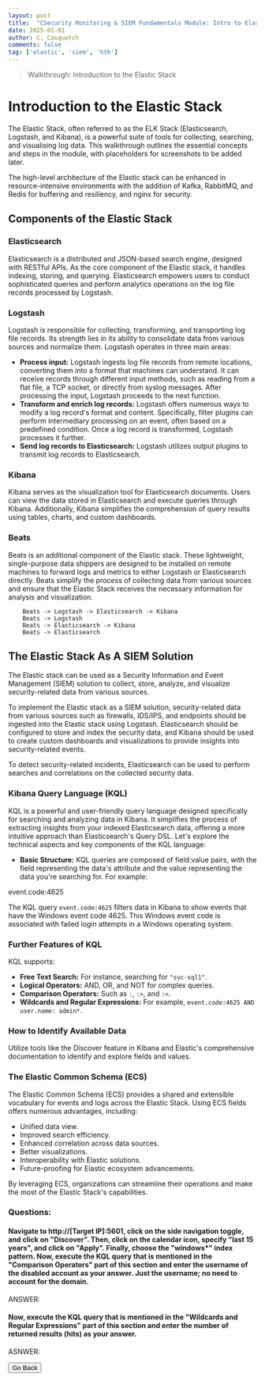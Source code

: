 ```yaml
---
layout: post
title:  "CSecurity Monitoring & SIEM Fundamentals Module: Intro to Elastic Stack"
date: 2025-01-01
author: C. Casquatch
comments: false
tag: ['elastic', 'siem', 'htb']
---
```


> Walkthrough: Introduction to the Elastic Stack


Introduction to the Elastic Stack
=================================

The Elastic Stack, often referred to as the ELK Stack (Elasticsearch, Logstash, and Kibana), is a powerful suite of tools for collecting, searching, and visualising log data. This walkthrough outlines the essential concepts and steps in the module, with placeholders for screenshots to be added later.

The high-level architecture of the Elastic stack can be enhanced in resource-intensive environments with the addition of Kafka, RabbitMQ, and Redis for buffering and resiliency, and nginx for security.

Components of the Elastic Stack
-------------------------------

### Elasticsearch

Elasticsearch is a distributed and JSON-based search engine, designed with RESTful APIs. As the core component of the Elastic stack, it handles indexing, storing, and querying. Elasticsearch empowers users to conduct sophisticated queries and perform analytics operations on the log file records processed by Logstash.

### Logstash

Logstash is responsible for collecting, transforming, and transporting log file records. Its strength lies in its ability to consolidate data from various sources and normalize them. Logstash operates in three main areas:

*   **Process input:** Logstash ingests log file records from remote locations, converting them into a format that machines can understand. It can receive records through different input methods, such as reading from a flat file, a TCP socket, or directly from syslog messages. After processing the input, Logstash proceeds to the next function.
*   **Transform and enrich log records:** Logstash offers numerous ways to modify a log record's format and content. Specifically, filter plugins can perform intermediary processing on an event, often based on a predefined condition. Once a log record is transformed, Logstash processes it further.
*   **Send log records to Elasticsearch:** Logstash utilizes output plugins to transmit log records to Elasticsearch.

### Kibana

Kibana serves as the visualization tool for Elasticsearch documents. Users can view the data stored in Elasticsearch and execute queries through Kibana. Additionally, Kibana simplifies the comprehension of query results using tables, charts, and custom dashboards.

### Beats

Beats is an additional component of the Elastic stack. These lightweight, single-purpose data shippers are designed to be installed on remote machines to forward logs and metrics to either Logstash or Elasticsearch directly. Beats simplify the process of collecting data from various sources and ensure that the Elastic Stack receives the necessary information for analysis and visualization.

        Beats -> Logstash -> Elasticsearch -> Kibana
        Beats -> Logstash
        Beats -> Elasticsearch -> Kibana
        Beats -> Elasticsearch
    

The Elastic Stack As A SIEM Solution
------------------------------------

The Elastic stack can be used as a Security Information and Event Management (SIEM) solution to collect, store, analyze, and visualize security-related data from various sources.

To implement the Elastic stack as a SIEM solution, security-related data from various sources such as firewalls, IDS/IPS, and endpoints should be ingested into the Elastic stack using Logstash. Elasticsearch should be configured to store and index the security data, and Kibana should be used to create custom dashboards and visualizations to provide insights into security-related events.

To detect security-related incidents, Elasticsearch can be used to perform searches and correlations on the collected security data.

### Kibana Query Language (KQL)

KQL is a powerful and user-friendly query language designed specifically for searching and analyzing data in Kibana. It simplifies the process of extracting insights from your indexed Elasticsearch data, offering a more intuitive approach than Elasticsearch's Query DSL. Let's explore the technical aspects and key components of the KQL language:

*   **Basic Structure:** KQL queries are composed of field:value pairs, with the field representing the data's attribute and the value representing the data you're searching for. For example:

event.code:4625

The KQL query `event.code:4625` filters data in Kibana to show events that have the Windows event code 4625. This Windows event code is associated with failed login attempts in a Windows operating system.

### Further Features of KQL

KQL supports:

*   **Free Text Search:** For instance, searching for `"svc-sql1"`.
*   **Logical Operators:** AND, OR, and NOT for complex queries.
*   **Comparison Operators:** Such as `:`, `:>`, and `:<`.
*   **Wildcards and Regular Expressions:** For example, `event.code:4625 AND user.name: admin*`.

### How to Identify Available Data

Utilize tools like the Discover feature in Kibana and Elastic's comprehensive documentation to identify and explore fields and values.

### The Elastic Common Schema (ECS)

The Elastic Common Schema (ECS) provides a shared and extensible vocabulary for events and logs across the Elastic Stack. Using ECS fields offers numerous advantages, including:

*   Unified data view.
*   Improved search efficiency.
*   Enhanced correlation across data sources.
*   Better visualizations.
*   Interoperability with Elastic solutions.
*   Future-proofing for Elastic ecosystem advancements.

By leveraging ECS, organizations can streamline their operations and make the most of the Elastic Stack's capabilities.


### Questions:

#### Navigate to http://[Target IP]:5601, click on the side navigation toggle, and click on "Discover". Then, click on the calendar icon, specify "last 15 years", and click on "Apply". Finally, choose the "windows*" index pattern. Now, execute the KQL query that is mentioned in the "Comparison Operators" part of this section and enter the username of the disabled account as your answer. Just the username; no need to account for the domain.
ANSWER:

#### Now, execute the KQL query that is mentioned in the "Wildcards and Regular Expressions" part of this section and enter the number of returned results (hits) as your answer.
ASNWER: 


<button onclick="history.back()">Go Back</button>
